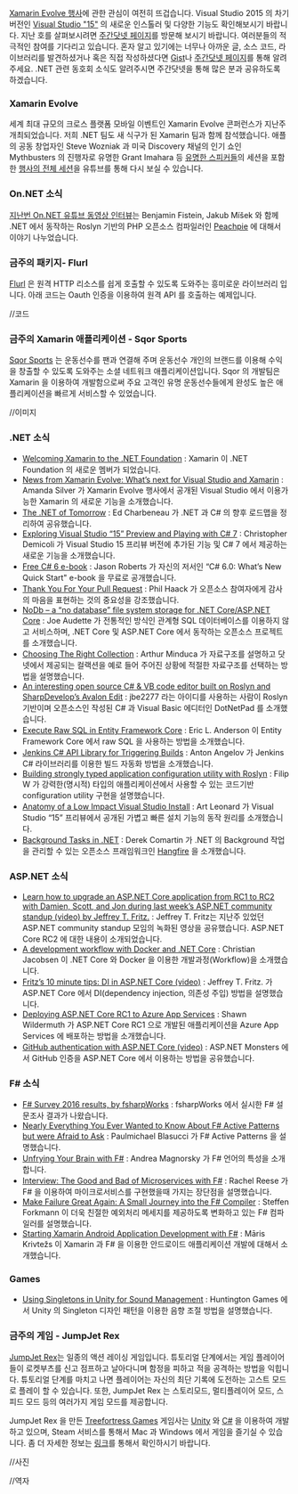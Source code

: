 [Xamarin Evolve 행사](https://evolve.xamarin.com/)에 관한 관심이 여전히 뜨겁습니다. Visual Studio 2015 의 차기 버전인 [Visual Studio "15"](https://www.visualstudio.com/news/vs15-preview-vs) 의 새로운 인스톨러 및 다양한 기능도 확인해보시기 바랍니다. 지난 호를 살펴보시려면 [주간닷넷 페이지](https://www.facebook.com/jugan.net/)를 방문해 보시기 바랍니다. 여러분들의 적극적인 참여를 기다리고 있습니다. 혼자 알고 있기에는 너무나 아까운 글, 소스 코드, 라이브러리를 발견하셨거나 혹은 직접 작성하셨다면 [Gist](https://gist.github.com/options/e9fc443b8c882157fe4a)나 [주간닷넷 페이지](https://www.facebook.com/jugan.net/)를 통해 알려주세요. .NET 관련 동호회 소식도 알려주시면 주간닷넷을 통해 많은 분과 공유하도록 하겠습니다.

### Xamarin Evolve
세계 최대 규모의 크로스 플랫폼 모바일 이벤트인 Xamarin Evolve 콘퍼런스가 지난주 개최되었습니다. 저희 .NET 팀도 새 식구가 된  Xamarin 팀과 함께 참석했습니다. 애플의 공동 창업자인 Steve Wozniak 과 미국 Discovery 채널의 인기 쇼인 Mythbusters 의 진행자로 유명한 Grant Imahara 등 [유명한 스피커들](https://evolve.xamarin.com/#speakers)의 세션을 포함한 [행사의 전체 세션](https://www.youtube.com/watch?v=jgXCB51e4ak&list=PLM75ZaNQS_Fb7I6E9MDnMgwW1GGZIijf_)을 유튜브를 통해 다시 보실 수 있습니다.

### On.NET 소식
[지난번 On.NET 유튜브 동영상 인터뷰](https://www.youtube.com/watch?v=ZjN9kREzPMs)는 Benjamin Fistein, Jakub Míšek 와 함께 .NET 에서 동작하는 Roslyn 기반의 PHP 오픈소스 컴파일러인 [Peachpie](http://www.peachpie.io/) 에 대해서 이야기 나누었습니다.  

### 금주의 패키지- Flurl
[Flurl](http://tmenier.github.io/Flurl/fluent-http/) 은 원격 HTTP 리소스를 쉽게 호출할 수 있도록 도와주는 흥미로운 라이브러리 입니다. 아래 코드는 Oauth 인증을 이용하여 원격 API 를 호출하는 예제입니다.

//코드

### 금주의 Xamarin 애플리케이션 - Sqor Sports
[Sqor Sports](https://sqor.com/) 는 운동선수를 팬과 연결해 주며 운동선수 개인의 브랜드를 이용해 수익을 창출할 수 있도록 도와주는 소셜 네트워크 애플리케이션입니다. Sqor 의 개발팀은 Xamarin 을 이용하여 개발함으로써 주요 고객인 유명 운동선수들에게 완성도 높은 애플리케이션을 빠르게 서비스할 수 있었습니다.

//이미지  

### .NET 소식
* [Welcoming Xamarin to the .NET Foundation](http://www.dotnetfoundation.org/blog/welcoming-xamarin-to-the-net-foundation) : Xamarin 이 .NET Foundation 의 새로운 멤버가 되었습니다.
* [News from Xamarin Evolve: What’s next for Visual Studio and Xamarin](https://blogs.msdn.microsoft.com/visualstudio/2016/04/27/xamarin-evolve-whats-next-for-visual-studio-and-xamarin/) : Amanda Silver 가 Xamarin Evolve 행사에서 공개된 Visual Studio 에서 이용가능한 Xamarin 의 새로운 기능을 소개했습니다.
* [The .NET of Tomorrow](http://developer.telerik.com/featured/the-net-of-tomorrow/) : Ed Charbeneau 가 .NET 과 C# 의 향후 로드맵을 정리하여 공유했습니다.
* [Exploring Visual Studio “15” Preview and Playing with C# 7](https://blog.cdemi.io/exploring-visual-studio-15-preview-and-playing-with-c-7/) : Christopher Demicoli 가 Visual Studio 15 프리뷰 버전에 추가된 기능 및 C# 7 에서 제공하는 새로운 기능을 소개했습니다.
* [Free C# 6 e-book](http://dontcodetired.com/blog/post/Free-eBook-C-60-Whate28099s-New-Quick-Start-Complete.aspx) : Jason Roberts 가 자신의 저서인 “C# 6.0: What’s New Quick Start" e-book 을 무료로 공개했습니다.
* [Thank You For Your Pull Request](http://haacked.com/archive/2016/04/28/thank-you/) : Phil Haack 가 오픈소스 참여자에게 감사의 마음을 표현하는 것의 중요성을 강조했습니다. 
* [NoDb – a “no database” file system storage for .NET Core/ASP.NET Core](https://github.com/joeaudette/NoDb) : Joe Audette 가 전통적인 방식인 관계형 SQL 데이터베이스를 이용하지 않고 서비스하며, .NET Core 및 ASP.NET Core 에서 동작하는 오픈소스 프로젝트를 소개했습니다.
* [Choosing The Right Collection](http://www.codeproject.com/Articles/1095822/Choosing-The-Right-Collection) : Arthur Minduca 가 자료구조를 설명하고 닷넷에서 제공되는 컬랙션을 예로 들어 주어진 상황에 적절한 자료구조를 선택하는 방법을 설명했습니다.
* [An interesting open source C# & VB code editor built on Roslyn and SharpDevelop’s Avalon Edit](http://jbe2277.github.io/dotnetpad/) : jbe2277 라는 아이디를 사용하는 사람이 Roslyn 기반이며 오픈소스인 작성된 C# 과 Visual Basic 에디터인 DotNetPad 를 소개했습니다.
* [Execute Raw SQL in Entity Framework Core](http://www.elanderson.net/2016/04/execute-raw-sql-in-entity-framework-core/) : Eric L. Anderson 이 Entity Framework Core 에서 raw SQL 을 사용하는 방법을 소개했습니다.
* [Jenkins C# API Library for Triggering Builds](http://automatetheplanet.com/jenkins-csharp-api-triggering-builds/) : Anton Angelov 가 Jenkins C# 라이브러리를 이용한 빌드 자동화 방법을 소개했습니다.
* [Building strongly typed application configuration utility with Roslyn](http://www.strathweb.com/2016/04/building-strongly-typed-application-configuration-utility-with-roslyn/) : Filip W 가 강력한(명시적) 타입의 애플리케이션에서 사용할 수 있는 코드기반 configuration utility 구현을 설명했습니다.
* [Anatomy of a Low Impact Visual Studio Install](https://blogs.msdn.microsoft.com/visualstudio/2016/04/25/anatomy-of-a-low-impact-visual-studio-install/) : Art Leonard 가 Visual Studio “15” 프리뷰에서 공개된 가볍고 빠른 설치 기능의 동작 원리를 소개했습니다. 
* [Background Tasks in .NET](http://codeopinion.com/background-tasks/) : Derek Comartin 가 .NET 의 Background 작업을 관리할 수 있는 오픈소스 프래임워크인 [Hangfire](http://hangfire.io/) 을 소개했습니다.

### ASP.NET 소식
* [Learn how to upgrade an ASP.NET Core application from RC1 to RC2 with Damien, Scott, and Jon during last week’s ASP.NET community standup (video) by Jeffrey T. Fritz.](https://blogs.msdn.microsoft.com/webdev/2016/04/28/notes-from-the-asp-net-community-standup-april-26-2016/) : Jeffrey T. Fritz는 지난주 있었던 ASP.NET community standup 모임의 녹화된 영상을 공유했습니다. ASP.NET Core RC2 에 대한 내용이 소개되었습니다. 
* [A development workflow with Docker and .NET Core](https://www.jayway.com/2016/04/22/search-effective-workflow-docker-net-core/) : Christian Jacobsen 이 .NET Core 와 Docker 을 이용한 개발과정(Workflow)을 소개했습니다.
* [Fritz’s 10 minute tips: DI in ASP.NET Core (video)](http://www.jeffreyfritz.com/2016/04/fritzs-10-minute-tips/) : Jeffrey T. Fritz. 가 ASP.NET Core 에서 DI(dependency injection, 의존성 주입) 방법을 설명했습니다.
* [Deploying ASP.NET Core RC1 to Azure App Services](https://wildermuth.com/2016/04/29/Deploying-ASP-NET-Core-RC1-to-Azure-App-Services) : Shawn Wildermuth 가 ASP.NET Core RC1 으로 개발된 애플리케이션을 Azure App Services 에 배포하는 방법을 소개했습니다.
* [GitHub authentication with ASP.NET Core (video)](http://aspnetmonsters.com/2016/04/github-authentication-asp-net-core/) : ASP.NET Monsters 에서 GitHub 인증을 ASP.NET Core 에서 이용하는 방법을 공유했습니다.

### F# 소식
* [F# Survey 2016 results, by fsharpWorks](http://fsharpworks.com/survey.html) : fsharpWorks 에서 실시한 F# 설문조사 결과가 나왔습니다.
* [Nearly Everything You Ever Wanted to Know About F# Active Patterns but were Afraid to Ask](https://www.youtube.com/watch?v=AQ-8_8hfmGE&feature=youtu.be) : Paulmichael Blasucci 가 F# Active Patterns 을 설명했습니다. 
* [Unfrying Your Brain with F#](http://www.infoq.com/presentations/F-sharp-patterns) : Andrea Magnorsky 가 F# 언어의 특성을 소개합니다. 
* [Interview: The Good and Bad of Microservices with F#]() : Rachel Reese 가 F# 을 이용하여 마이크로서비스를 구현했을때 가지는 장단점을 설명했습니다. 
* [Make Failure Great Again: A Small Journey into the F# Compiler](http://www.navision-blog.de/blog/2016/04/25/make-failure-great-again-a-small-journey-into-the-f-compiler/) : Steffen Forkmann 이 더욱 친절한 예외처리 메세지를 제공하도록 변화하고 있는 F# 컴파일러를 설명했습니다. 
* [Starting Xamarin Android Application Development with F#](http://marisks.net/2016/04/19/starting-xamarin-android-application-development-with-fsharp/) : Māris Krivtežs 이 Xamarin 과 F# 을 이용한 안드로이드 애플리케이션 개발에 대해서 소개했습니다.

### Games
* [Using Singletons in Unity for Sound Management](http://huntingtongames.xyz/2016-05-01-unity-using-singletons-for-sound-management/) : Huntington Games 에서 Unity 의 Singleton 디자인 패턴을 이용한 음향 조절 방법을 설명했습니다.  

### 금주의 게임 - JumpJet Rex
[JumpJet Rex](http://madewith.unity.com/games/jumpjet-rex)는 일종의 액션 레이싱 게임입니다. 튜토리얼 단계에서는 게임 플레이어들이 로켓부츠를 신고 점프하고 날아다니며 함정을 피하고 적을 공격하는 방법을 익힙니다. 튜토리얼 단계를 마치고 나면 플레이어는 자신의 최단 기록에 도전하는 고스트 모드로 플레이 할 수 있습니다. 또한, JumpJet Rex 는 스토리모드, 멀티플레이어 모드, 스피드 모드 등의 여러가지 게임 모드를 제공합니다.

JumpJet Rex 을 만든 [Treefortress Games](http://madewith.unity.com/profiles/treefortress-games) 게임사는 [Unity](http://unity3d.com/) 와 [C#](https://channel9.msdn.com/Series/C-Sharp-Fundamentals-Development-for-Absolute-Beginners) 을 이용하여 개발하고 있으며, Steam 서비스를 통해서 Mac 과 Windows 에서 게임을 즐기실 수 있습니다. 좀 더 자세한 정보는 [링크](http://madewith.unity.com/games/jumpjet-rex)를 통해서 확인하시기 바랍니다. 

//사진

//역자 